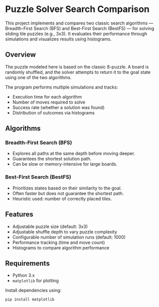 # Puzzle Solver Search Comparison

This project implements and compares two classic search algorithms — Breadth-First Search (BFS) and Best-First Search (BestFS) — for solving sliding tile puzzles (e.g., 3x3). It evaluates their performance through simulations and visualizes results using histograms.

## Overview

The puzzle modeled here is based on the classic 8-puzzle. A board is randomly shuffled, and the solver attempts to return it to the goal state using one of the two algorithms.

The program performs multiple simulations and tracks:
- Execution time for each algorithm
- Number of moves required to solve
- Success rate (whether a solution was found)
- Distribution of outcomes via histograms

## Algorithms

### Breadth-First Search (BFS)
- Explores all paths at the same depth before moving deeper.
- Guarantees the shortest solution path.
- Can be slow or memory-intensive for large boards.

### Best-First Search (BestFS)
- Prioritizes states based on their similarity to the goal.
- Often faster but does not guarantee the shortest path.
- Heuristic used: number of correctly placed tiles.

## Features

- Adjustable puzzle size (default: 3x3)
- Adjustable shuffle depth to vary puzzle complexity
- Configurable number of simulation runs (default: 1000)
- Performance tracking (time and move count)
- Histograms to compare algorithm performance

## Requirements

- Python 3.x
- `matplotlib` for plotting

Install dependencies using:

```bash
pip install matplotlib
